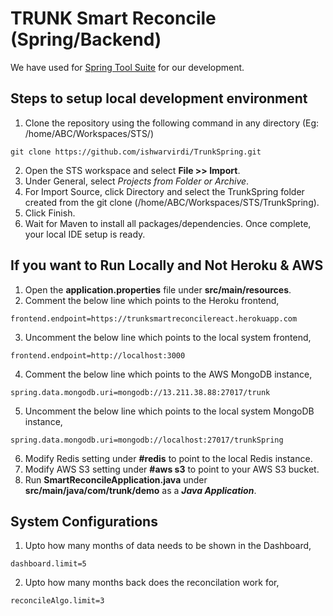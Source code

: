 # TRUNK Smart Reconcile (Spring/Backend)
We have used for [Spring Tool Suite](https://spring.io/tools/sts/all) for our development.
## Steps to setup local development environment
1. Clone the repository using the following command in any directory (Eg: /home/ABC/Workspaces/STS/)
```console
git clone https://github.com/ishwarvirdi/TrunkSpring.git
```
2. Open the STS workspace and select **File >> Import**.
3. Under General, select *Projects from Folder or Archive*.
4. For Import Source, click Directory and select the TrunkSpring folder created from the git clone (/home/ABC/Workspaces/STS/TrunkSpring).
5. Click Finish.
6. Wait for Maven to install all packages/dependencies. Once complete, your local IDE setup is ready.
## If you want to Run Locally and Not Heroku & AWS
1. Open the **application.properties** file under **src/main/resources**.
2. Comment the below line which points to the Heroku frontend,
```
frontend.endpoint=https://trunksmartreconcilereact.herokuapp.com
```
3. Uncomment the below line which points to the local system frontend,
```
frontend.endpoint=http://localhost:3000
```
4. Comment the below line which points to the AWS MongoDB instance,
```
spring.data.mongodb.uri=mongodb://13.211.38.88:27017/trunk
```
5. Uncomment the below line which points to the local system MongoDB instance,
```
spring.data.mongodb.uri=mongodb://localhost:27017/trunkSpring
```
6. Modify Redis setting under **#redis** to point to the local Redis instance.
7. Modify AWS S3 setting under **#aws s3** to point to your AWS S3 bucket.
8. Run **SmartReconcileApplication.java** under **src/main/java/com/trunk/demo** as a **_Java Application_**. 
## System Configurations
1. Upto how many months of data needs to be shown in the Dashboard,
```
dashboard.limit=5
```
2. Upto how many months back does the reconcilation work for,
```
reconcileAlgo.limit=3
```
